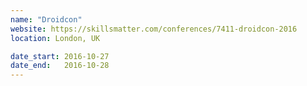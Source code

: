 ```yaml
---
name: "Droidcon"
website: https://skillsmatter.com/conferences/7411-droidcon-2016
location: London, UK

date_start: 2016-10-27
date_end:   2016-10-28
---
```

